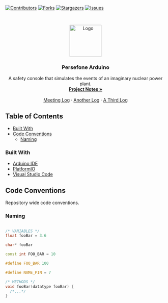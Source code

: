 <!-- PROJECT SHIELDS -->
[![Contributors][contributors-shield]][contributors-url]
[![Forks][forks-shield]][forks-url]
[![Stargazers][stars-shield]][stars-url]
[![Issues][issues-shield]][issues-url]

<!-- PROJECT LOGO -->
<br />
<p align="center">
   <img src="https://image.flaticon.com/icons/svg/605/605255.svg" alt="Logo" width="100" height="100">

  <h3 align="center">Persefone Arduino</h3>

  <p align="center">
    A safety console that simulates the events of an imaginary nuclear power plant.
    <br />
    <a href="https://docs.google.com/document/d/1MvyMiMswEZONcX7VEhS3iGQ1EV0mUhDZG-rRwyo7Jd0/edit">
      <strong>Project Notes »</strong>
    </a>
    <br />
    <br />
    <a href="https://docs.google.com/document/d/1MvyMiMswEZONcX7VEhS3iGQ1EV0mUhDZG-rRwyo7Jd0/edit">Meeting Log</a>
    ·
    <a href="https://docs.google.com/document/d/1MvyMiMswEZONcX7VEhS3iGQ1EV0mUhDZG-rRwyo7Jd0/edit">Another Log</a>
    ·
    <a href="https://docs.google.com/document/d/1MvyMiMswEZONcX7VEhS3iGQ1EV0mUhDZG-rRwyo7Jd0/edit">A Third Log</a>
  </p>
</p>

<!-- TABLE OF CONTENTS -->
## Table of Contents

* [Built With](#built-with)
* [Code Conventions](#code-conventions)
  * [Naming](#naming)

<!-- Built With -->
### Built With
* [Arduino IDE](https://www.arduino.cc/en/main/software)
* [PlatformIO](https://www.platformio.org/)
* [Visual Studio Code](https://code.visualstudio.com/)

<!-- CODE CONVENTIONS -->
## Code Conventions
Repository wide code conventions.

### Naming
```c++

/* VARIABLES */
float fooBar = 3.6

char* fooBar

const int FOO_BAR = 10

#define FOO_BAR 100

#define NAME_PIN = 7

/* METHODS */
void fooBar(datatype fooBar) {
  /*...*/
}
```

<!-- MARKDOWN LINKS & IMAGES -->
<!-- https://www.markdownguide.org/basic-syntax/#reference-style-links -->
[contributors-shield]: https://img.shields.io/github/contributors/Persefone-TMJN10/Arduino.svg?style=flat-square
[contributors-url]: https://github.com/Persefone-TMJN10/Arduino/graphs/contributors
[forks-shield]: https://img.shields.io/github/forks/Persefone-TMJN10/Arduino.svg?style=flat-square
[forks-url]: https://github.com/Persefone-TMJN10/Arduino/network/members
[stars-shield]: https://img.shields.io/github/stars/Persefone-TMJN10/Arduino.svg?style=flat-square
[stars-url]: https://github.com/Persefone-TMJN10/Arduino/stargazers
[issues-shield]: https://img.shields.io/github/issues/Persefone-TMJN10/Arduino.svg?style=flat-square
[issues-url]: https://github.com/Persefone-TMJN10/Arduino/issues
[product-screenshot]: images/screenshot.png
